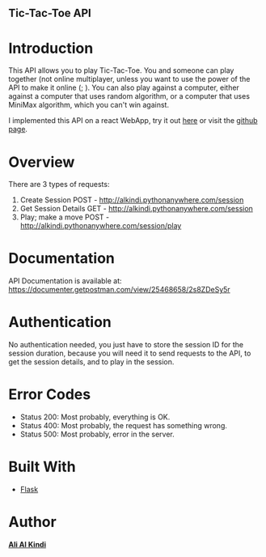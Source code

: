 ## Tic-Tac-Toe API

# Introduction
This API allows you to play Tic-Tac-Toe. You and someone can play together (not online multiplayer, unless you want to use the power of the API to make it online (; ). You can also play against a computer, either against a computer that uses random algorithm, or a computer that uses MiniMax algorithm, which you can't win against.

I implemented this API on a react WebApp, try it out [here](https://alkindi17.github.io/tictactoe/) or visit the [github page](https://github.com/alkindi17/tictactoe).

# Overview
There are 3 types of requests:
1) Create Session
POST - http://alkindi.pythonanywhere.com/session
2) Get Session Details
GET - http://alkindi.pythonanywhere.com/session
3) Play; make a move
POST - http://alkindi.pythonanywhere.com/session/play

# Documentation
API Documentation is available at: https://documenter.getpostman.com/view/25468658/2s8ZDeSy5r

# Authentication
No authentication needed, you just have to store the session ID for the session duration, because you will need it to send requests to the API, to get the session details, and to play in the session.

# Error Codes
- Status 200: Most probably, everything is OK.
- Status 400: Most probably, the request has something wrong.
- Status 500: Most probably, error in the server.

# Built With
- [Flask](https://flask.palletsprojects.com/en/2.2.x/)

# Author
[**Ali Al Kindi**](https://github.com/alkindi17)
